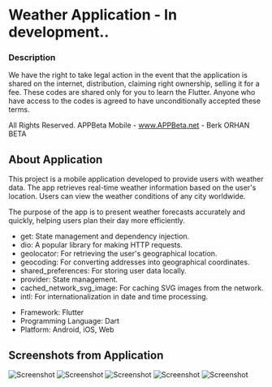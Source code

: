 
# Weather Application - In development..

### Description
We have the right to take legal action in the event that the application is shared on the internet, distribution, claiming right ownership, selling it for a fee.
These codes are shared only for you to learn the Flutter.
Anyone who have access to the codes is agreed to have unconditionally accepted these terms.

All Rights Reserved. 
APPBeta Mobile - www.APPBeta.net - Berk ORHAN BETA

## About Application
This project is a mobile application developed to provide users with weather data. The app retrieves real-time weather information based on the user's location. Users can view the weather conditions of any city worldwide.

The purpose of the app is to present weather forecasts accurately and quickly, helping users plan their day more efficiently.

* get: State management and dependency injection.
* dio: A popular library for making HTTP requests.
* geolocator: For retrieving the user's geographical location.
* geocoding: For converting addresses into geographical coordinates.
* shared_preferences: For storing user data locally.
* provider: State management.
* cached_network_svg_image: For caching SVG images from the network.
* intl: For internationalization in date and time processing.

- Framework: Flutter
- Programming Language: Dart
- Platform: Android, iOS, Web


## Screenshots from Application
![Screenshot](s-1.png)
![Screenshot](s-2.png)
![Screenshot](s-3.png)
![Screenshot](s-4.png)
![Screenshot](s-5.png)
